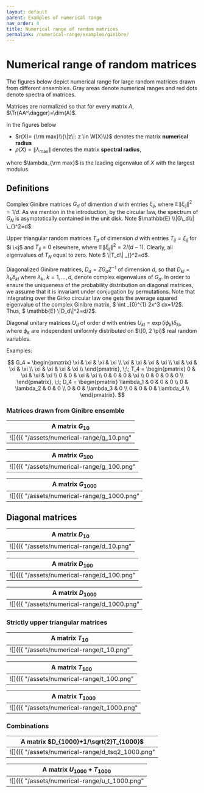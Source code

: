 ```yaml
---
layout: default
parent: Examples of numerical range
nav_order: 4
title: Numerical range of random matrices
permalink: /numerical-range/examples/ginibre/
---
```

# Numerical range of random matrices

The figures below depict numerical range for large random matrices drawn
from different ensembles. Gray areas denote numerical ranges and red
dots denote spectra of matrices.

Matrices are normalized so that for every matrix $A$, $\Tr(AA^\dagger)=\dim(A)$.

In the figures below

  - $r(X)= {\rm max}\\{\|z\|: z \in W(X)\\}$ denotes the matrix
    **numerical radius**
  - $\rho(X)= \|\lambda_{\max}\|$ denotes the matrix **spectral
    radius**,

where $\lambda_{\rm max}$ is the leading eigenvalue of $X$ with the
largest modulus.

## Definitions

Complex Ginibre matrices $G_d$ of dimention $d$ with entries $\xi_{ij}$,
where $\mathbb{E} \|\xi _{ij}\|^2 =1/d$. As we mention in the
introduction, by the circular law, the spectrum of $G_N$ is
asymptotically contained in the unit disk. Note $\mathbb{E} \\|G\_d\\| \_{}^2=d$.

Upper triangular random matrices $T_d$ of dimension $d$ with entries
$T_{ij}=\xi_{ij}$ for $i \<j$ and $T_{ij}=0$ elsewhere, where
$\mathbb{E} \|\xi _{ij}\|^2 =2/(d-1)$. Clearly, all eigenvalues of $T_N$
equal to zero. Note $ \\|T\_d\\| \_{}^2=d$.

Diagonalized Ginibre matrices, $D_d = Z G_d Z^{-1}$ of dimension $d$, so
that $D_{kl}=\lambda_k \delta_{kl}$ where $\lambda_k$, $k=1,\dots, d$,
denote complex eigenvalues of $G_d$. In order to ensure the uniqueness
of the probability distribution on diagonal matrices, we assume that it
is invariant under conjugation by permutations. Note that integrating
over the Girko circular law one gets the average squared eigenvalue of
the complex Ginibre matrix, $ \int \_{0}^{1} 2x^3 dx=1/2$. Thus, $
\mathbb{E} \\|D\_d\\|^2=d/2$.

Diagonal unitary matrices $U_d$ of order $d$ with entries $U_{kl}=\exp(i
\phi_k) \delta_{kl}$, where $\phi_k$ are independent uniformly
distributed on $\[0, 2 \pi)$ real random variables.

Examples:

$$
G_4 = \begin{pmatrix}
\xi & \xi & \xi & \xi \\
\xi & \xi & \xi & \xi \\
\xi & \xi & \xi & \xi \\
\xi & \xi & \xi & \xi \\
\end{pmatrix},
\;\;
T_4 = \begin{pmatrix}
0 & \xi & \xi & \xi \\
0 & 0 & \xi & \xi \\
0 & 0 & 0 & \xi \\
0 & 0 & 0 & 0 \\
\end{pmatrix},
\;\;
D_4 = \begin{pmatrix}
\lambda_1 & 0 & 0 & 0 \\
0 & \lambda_2 & 0 & 0 \\
0 & 0 & \lambda_3 & 0 \\
0 & 0 & 0 & \lambda_4 \\
\end{pmatrix}.
$$

### Matrices drawn from Ginibre ensemble

| A matrix $G_{10}$              |
| --- |
| ![]({{ "/assets/numerical-range/g_10.png" | relative_url }}) |

| A matrix $G_{100}$              |
| --- |
| ![]({{ "/assets/numerical-range/g_100.png" | relative_url }}) |

| A matrix $G_{1000}$              |
| --- |
| ![]({{ "/assets/numerical-range/g_1000.png" | relative_url }}) |

## Diagonal matrices

| A matrix $D_{10}$              |
| --- |
| ![]({{ "/assets/numerical-range/d_10.png" | relative_url }}) |

| A matrix $D_{100}$              |
| --- |
| ![]({{ "/assets/numerical-range/d_100.png" | relative_url }}) |

| A matrix $D_{1000}$              |
| --- |
| ![]({{ "/assets/numerical-range/d_1000.png" | relative_url }}) |

### Strictly upper triangular matrices

| A matrix $T_{10}$              |
| --- |
| ![]({{ "/assets/numerical-range/t_10.png" | relative_url }}) |

| A matrix $T_{100}$              |
| --- |
| ![]({{ "/assets/numerical-range/t_100.png" | relative_url }}) |

| A matrix $T_{1000}$              |
| --- |
| ![]({{ "/assets/numerical-range/t_1000.png" | relative_url }}) |

### Combinations

| A matrix $D_{1000}+1/\sqrt{2}T_{1000}$ |
| --- |
| ![]({{ "/assets/numerical-range/d_tsq2_1000.png" | relative_url }})  |

| A matrix $U_{1000}+T_{1000}$       |
| --- |
| ![]({{ "/assets/numerical-range/u_t_1000.png" | relative_url }}) |

